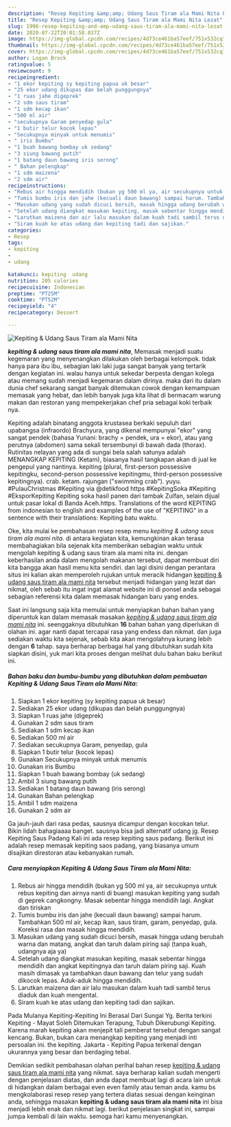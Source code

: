 ```yaml
---
description: "Resep Kepiting &amp;amp; Udang Saus Tiram ala Mami Nita Lezat"
title: "Resep Kepiting &amp;amp; Udang Saus Tiram ala Mami Nita Lezat"
slug: 1996-resep-kepiting-and-amp-udang-saus-tiram-ala-mami-nita-lezat
date: 2020-07-22T20:01:58.037Z
image: https://img-global.cpcdn.com/recipes/4d73ce461ba57eef/751x532cq70/kepiting-udang-saus-tiram-ala-mami-nita-foto-resep-utama.jpg
thumbnail: https://img-global.cpcdn.com/recipes/4d73ce461ba57eef/751x532cq70/kepiting-udang-saus-tiram-ala-mami-nita-foto-resep-utama.jpg
cover: https://img-global.cpcdn.com/recipes/4d73ce461ba57eef/751x532cq70/kepiting-udang-saus-tiram-ala-mami-nita-foto-resep-utama.jpg
author: Logan Brock
ratingvalue: 5
reviewcount: 9
recipeingredient:
- "1 ekor kepiting sy kepiting papua uk besar"
- "25 ekor udang dikupas dan belah punggungnya"
- "1 ruas jahe digeprek"
- "2 sdm saus tiram"
- "1 sdm kecap ikan"
- "500 ml air"
- "secukupnya Garam penyedap gula"
- "1 butir telur kocok lepas"
- "Secukupnya minyak untuk menumis"
- " iris Bumbu"
- "1 buah bawang bombay uk sedang"
- "3 siung bawang putih"
- "1 batang daun bawang iris serong"
- " Bahan pelengkap"
- "1 sdm maizena"
- "2 sdm air"
recipeinstructions:
- "Rebus air hingga mendidih (bukan yg 500 ml ya, air secukupnya untuk rebus kepiting dan airnya nanti di buang) masukan kepiting yang sudah di geprek cangkongny. Masak sebentar hingga mendidih lagi. Angkat dan tiriskan"
- "Tumis bumbu iris dan jahe (kecuali daun bawang) sampai harum. Tambahkan 500 ml air, kecap ikan, saus tiram, garam, penyedap, gula. Koreksi rasa dan masak hingga mendidih."
- "Masukan udang yang sudah dicuci bersih, masak hingga udang berubah warna dan matang, angkat dan taruh dalam piring saji (tanpa kuah, udangnya aja ya)"
- "Setelah udang diangkat masukan kepiting, masak sebentar hingga mendidih dan angkat kepitingnya dan taruh dalam piring saji. Kuah masih dimasak ya tambahkan daun bawang dan telur yang sudah dikocok lepas. Aduk-aduk hingga mendidih."
- "Larutkan maizena dan air lalu masukan dalam kuah tadi sambil terus diaduk dan kuah mengental."
- "Siram kuah ke atas udang dan kepiting tadi dan sajikan."
categories:
- Resep
tags:
- kepiting
- 
- udang

katakunci: kepiting  udang 
nutrition: 205 calories
recipecuisine: Indonesian
preptime: "PT25M"
cooktime: "PT52M"
recipeyield: "4"
recipecategory: Dessert

---
```



![Kepiting &amp; Udang Saus Tiram ala Mami Nita](https://img-global.cpcdn.com/recipes/4d73ce461ba57eef/751x532cq70/kepiting-udang-saus-tiram-ala-mami-nita-foto-resep-utama.jpg)

<b><i>kepiting &amp; udang saus tiram ala mami nita</i></b>, Memasak menjadi suatu kegemaran yang menyenangkan dilakukan oleh berbagai kelompok. tidak hanya para ibu ibu, sebagian laki laki juga sangat banyak yang tertarik dengan kegiatan ini. walau hanya untuk sekedar berpesta dengan kolega atau memang sudah menjadi kegemaran dalam dirinya. maka dari itu dalam dunia chef sekarang sangat banyak ditemukan cowok dengan kemampuan memasak yang hebat, dan lebih banyak juga kita lihat di bermacam warung makan dan restoran yang mempekerjakan chef pria sebagai koki terbaik nya.

Kepiting adalah binatang anggota krustasea berkaki sepuluh dari upabangsa (infraordo) Brachyura, yang dikenal mempunyai &#34;ekor&#34; yang sangat pendek (bahasa Yunani: brachy = pendek, ura = ekor), atau yang perutnya (abdomen) sama sekali tersembunyi di bawah dada (thorax). Rutinitas nelayan yang ada di sungai bela salah satunya adalah MENANGKAP KEPITING (Ketam), biasanya hasil tangkapan akan di jual ke pengepul yang nantinya. kepiting (plural, first-person possessive kepitingku, second-person possessive kepitingmu, third-person possessive kepitingnya). crab. ketam. rajungan (&#34;swimming crab&#34;). yuyu. #PulauChristmas #Kepiting via @detikfood https #KepitingSoka #Kepiting #EksporKepiting Kepiting soka hasil panen dari tambak Zulfan, selain dijual untuk pasar lokal di Banda Aceh.https. Translations of the word KEPITING from indonesian to english and examples of the use of &#34;KEPITING&#34; in a sentence with their translations: Kepiting batu waktu.

Oke, kita mulai ke pembahasan resep resep menu <i>kepiting &amp; udang saus tiram ala mami nita</i>. di antara kegiatan kita, kemungkinan akan terasa membahagiakan bila sejenak kita memberikan sebagian waktu untuk mengolah kepiting &amp; udang saus tiram ala mami nita ini. dengan keberhasilan anda dalam mengolah makanan tersebut, dapat membuat diri kita bangga akan hasil menu kita sendiri. dan lagi disini dengan perantara situs ini kalian akan memperoleh rujukan untuk meracik hidangan <u>kepiting &amp; udang saus tiram ala mami nita</u> tersebut menjadi hidangan yang lezat dan nikmat, oleh sebab itu ingat ingat alamat website ini di ponsel anda sebagai sebagian referensi kita dalam memasak hidangan baru yang endes.


Saat ini langsung saja kita memulai untuk menyiapkan bahan bahan yang diperuntuk kan dalam memasak masakan <u><i>kepiting &amp; udang saus tiram ala mami nita</i></u> ini. seenggaknya dibutuhkan <b>16</b> bahan bahan yang diperlukan di olahan ini. agar nanti dapat tercapai rasa yang endess dan nikmat. dan juga sediakan waktu kita sejenak, sebab kita akan mengolahnya kurang lebih dengan <b>6</b> tahap. saya berharap berbagai hal yang dibutuhkan sudah kita siapkan disini, yuk mari kita proses dengan melihat dulu bahan baku berikut ini.

<!--inarticleads1-->

##### Bahan baku dan bumbu-bumbu yang dibutuhkan dalam pembuatan Kepiting &amp; Udang Saus Tiram ala Mami Nita:

1. Siapkan 1 ekor kepiting (sy kepiting papua uk besar)
1. Sediakan 25 ekor udang (dikupas dan belah punggungnya)
1. Siapkan 1 ruas jahe (digeprek)
1. Gunakan 2 sdm saus tiram
1. Sediakan 1 sdm kecap ikan
1. Sediakan 500 ml air
1. Sediakan secukupnya Garam, penyedap, gula
1. Siapkan 1 butir telur (kocok lepas)
1. Gunakan Secukupnya minyak untuk menumis
1. Gunakan  iris Bumbu
1. Siapkan 1 buah bawang bombay (uk sedang)
1. Ambil 3 siung bawang putih
1. Sediakan 1 batang daun bawang (iris serong)
1. Gunakan  Bahan pelengkap
1. Ambil 1 sdm maizena
1. Gunakan 2 sdm air


Ga jauh-jauh dari rasa pedas, sausnya dicampur dengan kocokan telur. Bikin lidah bahagiaaaa banget. sausnya bisa jadi alternatif udang jg. Resep Kepiting Saus Padang Kali ini ada resep kepiting saus padang. Berikut ini adalah resep memasak kepiting saos padang, yang biasanya umum disajikan direstoran atau kebanyakan rumah. 

<!--inarticleads2-->

##### Cara menyiapkan Kepiting &amp; Udang Saus Tiram ala Mami Nita:

1. Rebus air hingga mendidih (bukan yg 500 ml ya, air secukupnya untuk rebus kepiting dan airnya nanti di buang) masukan kepiting yang sudah di geprek cangkongny. Masak sebentar hingga mendidih lagi. Angkat dan tiriskan
1. Tumis bumbu iris dan jahe (kecuali daun bawang) sampai harum. Tambahkan 500 ml air, kecap ikan, saus tiram, garam, penyedap, gula. Koreksi rasa dan masak hingga mendidih.
1. Masukan udang yang sudah dicuci bersih, masak hingga udang berubah warna dan matang, angkat dan taruh dalam piring saji (tanpa kuah, udangnya aja ya)
1. Setelah udang diangkat masukan kepiting, masak sebentar hingga mendidih dan angkat kepitingnya dan taruh dalam piring saji. Kuah masih dimasak ya tambahkan daun bawang dan telur yang sudah dikocok lepas. Aduk-aduk hingga mendidih.
1. Larutkan maizena dan air lalu masukan dalam kuah tadi sambil terus diaduk dan kuah mengental.
1. Siram kuah ke atas udang dan kepiting tadi dan sajikan.


Pada Mulanya Kepiting-Kepiting Ini Berasal Dari Sungai Yg. Berita terkini Kepiting - Mayat Soleh Ditemukan Terapung, Tubuh Dikerubungi Kepiting. Karena marah kepiting akan menjepit tali pemberat tersebut dengan sangat kencang. Bukan, bukan cara menangkap kepiting yang menjadi inti persoalan ini. the kepiting. Jakarta - Kepiting Papua terkenal dengan ukurannya yang besar dan berdaging tebal. 

Demikian sedikit pembahasan olahan perihal bahan resep <u>kepiting &amp; udang saus tiram ala mami nita</u> yang nikmat. saya berharap kalian sudah mengerti dengan penjelasan diatas, dan anda dapat membuat lagi di acara lain untuk di hidangkan dalam berbagai even even family atau teman anda. kamu bs mengkolaborasi resep resep yang tertera diatas sesuai dengan keinginan anda, sehingga masakan <b>kepiting &amp; udang saus tiram ala mami nita</b> ini bisa menjadi lebih enak dan nikmat lagi. berikut penjelasan singkat ini, sampai jumpa kembali di lain waktu. semoga hari kamu menyenangkan.
